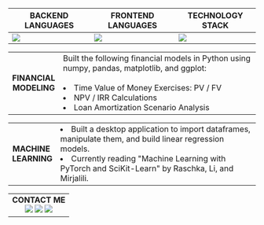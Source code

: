 | BACKEND LANGUAGES                                                  | FRONTEND LANGUAGES                                                | TECHNOLOGY STACK                                                                                        |
| -----------------------------------------------------------------  | ----------------------------------------------------------------  | ------------------------------------------------------------------------------------------------------  |
| <img src="https://skillicons.dev/icons?i=python,java,cpp,cs,c" />  | <img src="https://skillicons.dev/icons?i=html,css,js,jquery" />   | <img src="https://skillicons.dev/icons?i=sqlite,git,kubernetes,docker,django,unity,jenkins,pytorch" />  |

<table align=center>
  <tr>
    <td align=center>
      <b>FINANCIAL<br>MODELING</b>
    </td>
    <td>
      Built the following financial models in Python using numpy, pandas, matplotlib, and ggplot: &nbsp;&nbsp;&nbsp;&nbsp;&nbsp;&nbsp;&nbsp;&nbsp;&nbsp;&nbsp;&nbsp;&nbsp;&nbsp;&nbsp;&nbsp;&nbsp;&nbsp;&nbsp;&nbsp;&nbsp;&nbsp;&nbsp;&nbsp;&nbsp;&nbsp;&nbsp;&nbsp;&nbsp;&nbsp;&nbsp;&nbsp;<br>
      <li>Time Value of Money Exercises: PV / FV<br>
      <li>NPV / IRR Calculations<br>
      <li>Loan Amortization Scenario Analysis<br>
    </td>
  </tr>
</table>

<table align=center>
  <tr>
    <td align=center>
      <b>MACHINE&nbsp;<br>LEARNING</b>
    </td>
    <td>
      <li>Built a desktop application to import dataframes, manipulate them, and build linear regression models. &nbsp;&nbsp;&nbsp;&nbsp;&nbsp;&nbsp;&nbsp;&nbsp;<br>
      <li>Currently reading "Machine Learning with PyTorch and SciKit-Learn" by Raschka, Li, and Mirjalili.
    </td>
  </tr>
</table>

<table align=center>
  <tr>
    <td align=center>
      <b>CONTACT ME</b><br>
      <a href="mailto:JosephFrancisRe@gmail.com"><img src="https://camo.githubusercontent.com/0f3aa1f457bb92fbd2411761262ce1fb0f766ed74a4f4289bfc4a0b6024335d6/68747470733a2f2f6564656e742e6769746875622e696f2f537570657254696e7949636f6e732f696d616765732f7376672f656d61696c2e737667" /></a>
      <a href="https://www.linkedin.com/in/joseph-re/"><img src="https://skillicons.dev/icons?i=linkedin" /></a>
      <a href="https://twitter.com/josephfrancisre"><img src="https://skillicons.dev/icons?i=twitter" /></a>
    </td>
  </tr>
</table>
